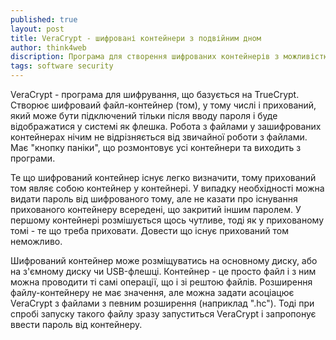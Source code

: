 ```yaml
---
published: true
layout: post
title: VeraCrypt - шифровані контейнери з подвійним дном 
author: think4web
discription: Програма для створення шифрованих контейнерів з можливістю приховання у них додаткових прихованих котнейнерів та переконливого заперечення їх існування.
tags: software security
---
```


VeraCrypt - програма для шифрування, що базується на TrueCrypt. Створює шифроваий файл-контейнер (том), у тому числі і прихований, який може бути підключений тільки після вводу пароля і буде відображатися у системі як флешка. Робота з файлами у зашифрованих контейнерах нічим не відрізняється від звичайної роботи з файлами. Має "кнопку паніки", що розмонтовує усі контейнери та виходить з програми.

Те що шифрований контейнер існує легко визначити, тому прихований том являє собою контейнер у контейнері. У випадку необхідності можна видати пароль від шифрованого тому, але не казати про існування прихованого контейнеру всередені, що закритий іншим паролем. У першому контейнері розмішується щось чутливе, тоді як у прихованому томі - те що треба приховати. Довести що існує прихований том неможливо.

Шифрований контейнер може розміщуватись на основному диску, або на з'ємному диску чи USB-флешці. Контейнер - це просто файл і з ним можна проводити ті самі операції, що і зі рештою файлів. Розширення файлу-контейнеру не має значення, але можна задати асоціацює VeraCrypt з файлами з певним розширення (наприклад ".hc"). Тоді при спробі запуску такого файлу зразу запуститься VeraCrypt і запропонує ввести пароль від контейнеру.
